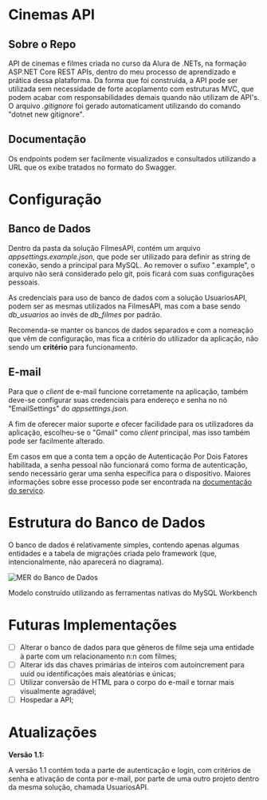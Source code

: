 # Cinemas API

## Sobre o Repo
API de cinemas e filmes criada no curso da Alura de .NETs, na formação ASP.NET Core REST APIs, dentro do meu processo de aprendizado e prática dessa plataforma. Da forma que foi construída, a API pode ser utilizada sem necessidade de forte acoplamento com estruturas MVC, que podem acabar com responsabilidades demais quando não utilizam de API's. O arquivo _.gitignore_ foi gerado automaticament utilizando do comando "dotnet new gitignore".
    
## Documentação
Os endpoints podem ser facilmente visualizados e consultados utilizando a URL que os exibe tratados no formato do Swagger.

# Configuração
## Banco de Dados
Dentro da pasta da solução FilmesAPI, contém um arquivo *appsettings.example.json*, que pode ser utilizado para definir as string de conexão, sendo a principal para MySQL. Ao remover o sufixo ".example", o arquivo não será considerado pelo git, pois ficará com suas configurações pessoais.

As credenciais para uso de banco de dados com a solução UsuariosAPI, podem ser as mesmas utilizados na FilmesAPI, mas com a base sendo *db_usuarios* ao invés de *db_filmes* por padrão.

Recomenda-se manter os bancos de dados separados e com a nomeação que vêm de configuração, mas fica a critério do utilizador da aplicação, não sendo um **critério** para funcionamento.

## E-mail
Para que o *client* de e-mail funcione corretamente na aplicação, também deve-se configurar suas credenciais para endereço e senha no nó "EmailSettings" do *appsettings.json*.

A fim de oferecer maior suporte e ofecer facilidade para os utilizadores da aplicação, escolheu-se o "Gmail" como *client* principal, mas isso também pode ser facilmente alterado.

Em casos em que a conta tem a opção de Autenticação Por Dois Fatores habilitada, a senha pessoal não funcionará como forma de autenticação, sendo necessário gerar uma senha específica para o dispositivo. Maiores informações sobre esse processo pode ser encontrada na [documentação do serviço](https://support.google.com/accounts/answer/185833?visit_id=637851082192925311-3785191376&rd=1#ts=3202254,3202256).

# Estrutura do Banco de Dados
O banco de dados é relativamente simples, contendo apenas algumas entidades e a tabela de migrações criada pelo framework (que, intencionalmente, não aparecerá no diagrama).

![MER do Banco de Dados](https://user-images.githubusercontent.com/67481026/161175997-2ddaaa1c-74be-45bd-9ca0-ebc72d239ae2.png)

Modelo construído utilizando as ferramentas nativas do MySQL Workbench

# Futuras Implementações
- [ ] Alterar o banco de dados para que gêneros de filme seja uma entidade à parte com um relacionamento n:n com filmes;
- [ ] Alterar ids das chaves primárias de inteiros com autoincrement para uuid ou identificações mais aleatórias e únicas;
- [ ] Utilizar conversão de HTML para o corpo do e-mail e tornar mais visualmente agradável;
- [ ] Hospedar a API;

# Atualizações
**Versão 1.1:**

A versão 1.1 contém toda a parte de autenticação e login, com critérios de senha e ativação de conta por e-mail, por parte de uma outro projeto dentro da mesma solução, chamada UsuariosAPI.
